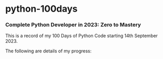 # python-100days
### Complete Python Developer in 2023: Zero to Mastery
This is a record of my 100 Days of Python Code starting 14th September 2023. 

The following are details of my progress:
